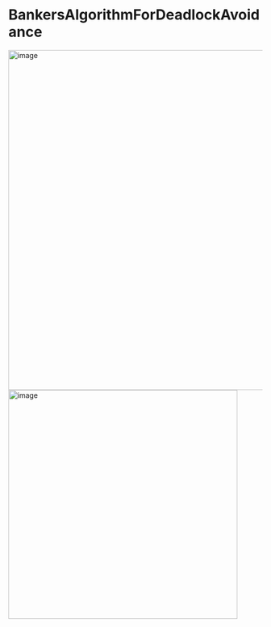 # BankersAlgorithmForDeadlockAvoidance

<img width="674" alt="image" src="https://user-images.githubusercontent.com/112432775/202934255-a72c2094-c658-4463-8c73-2a2cc13e7736.png">
<img width="454" alt="image" src="https://user-images.githubusercontent.com/112432775/202934272-29c0faf0-b7e6-4b5e-ada9-7e1c489807e4.png">
